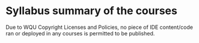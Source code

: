 # Syllabus summary of the courses

Due to WQU Copyright Licenses and Policies, no piece of IDE content/code ran or deployed in any courses is permitted to be published.

